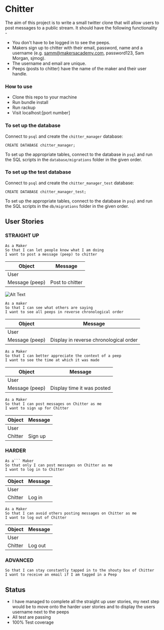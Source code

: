 # Chitter
The aim of this project is to write a small twitter clone that will allow users  to post messages to a public stream.
It should have the following functionality -
- You don't have to be logged in to see the peeps.
- Makers sign up to chitter with their email, password, name and a username (e.g. samm@makersacademy.com, password123, Sam Morgan, sjmog).
- The username and email are unique.
- Peeps (posts to chitter) have the name of the maker and their user handle.

### How to use
- Clone this repo to your machine
- Run bundle install
- Run rackup
- Visit localhost:[port number]

### To set up the database

Connect to `psql` and create the `chitter_manager` database:

```
CREATE DATABASE chitter_manager;
```

To set up the appropriate tables, connect to the database in `psql` and run the SQL scripts in the `database/migrations` folder in the given order.

### To set up the test database

Connect to `psql` and create the `chitter_manager_test` database:

```
CREATE DATABASE chitter_manager_test;
```

To set up the appropriate tables, connect to the database in `psql` and run the SQL scripts in the `db/migrations` folder in the given order.

## User Stories

### STRAIGHT UP
```
As a Maker
So that I can let people know what I am doing  
I want to post a message (peep) to chitter
```
Object | Message
-|-
User |
Message (peep) | Post to chitter

![Alt Text](https://i.postimg.cc/yYg1ZTgH/Chitter-User-Story-1.jpg)
```
As a maker
So that I can see what others are saying  
I want to see all peeps in reverse chronological order
```
Object | Message
-|-
User |
Message (peep) | Display in reverse chronological order
```
As a Maker
So that I can better appreciate the context of a peep
I want to see the time at which it was made
```
Object | Message
-|-
User |
Message (peep) | Display time it was posted
```
As a Maker
So that I can post messages on Chitter as me
I want to sign up for Chitter
```
Object | Message
-|-
User | 
Chitter | Sign up

### HARDER
```
As a``` Maker
So that only I can post messages on Chitter as me
I want to log in to Chitter
```
Object | Message
-|-
User | 
Chitter | Log in
```
As a Maker
So that I can avoid others posting messages on Chitter as me
I want to log out of Chitter
```
Object | Message
-|-
User | 
Chitter | Log out

### ADVANCED
```As a Maker
So that I can stay constantly tapped in to the shouty box of Chitter
I want to receive an email if I am tagged in a Peep
```

## Status
- I have managed to complete all the straight up user stories, my next step would be to move onto the harder user stories and to display the users username next to the peeps 
- All test are passing
- 100% Test coverage
